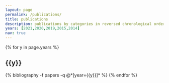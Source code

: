 ```yaml
---
layout: page
permalink: /publications/
title: publications
description: publications by categories in reversed chronological order. generated by jekyll-scholar.
years: [2021,2020,2019,2015,2014]
nav: true
---
```


<div class="publications">

{% for y in page.years %}
  <h2 class="year">{{y}}</h2>
  {% bibliography -f papers -q @*[year={{y}}]* %}
{% endfor %}

</div>
